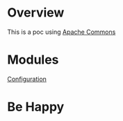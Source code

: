 # Overview

This is a poc using [Apache Commons](https://commons.apache.org/)

# Modules

[Configuration](www.google.com.br)

# Be Happy